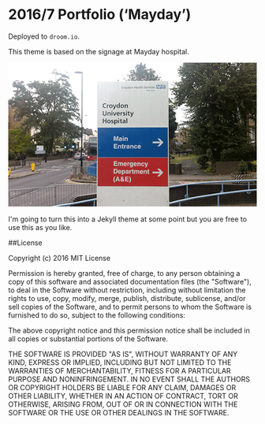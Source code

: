 # 2016/7 Portfolio (‘Mayday’)
Deployed to `droom.io`. 

This theme is based on the signage at Mayday hospital.

![alt tag](https://raw.githubusercontent.com/droom/mayday/master/src/docs/ref.gif)

I'm going to turn this into a Jekyll theme at some point but you are free to use this as you like.

##License

Copyright (c) 2016
MIT License

Permission is hereby granted, free of charge, to any person obtaining a copy of this software and associated documentation files (the "Software"), to deal in the Software without restriction, including without limitation the rights to use, copy, modify, merge, publish, distribute, sublicense, and/or sell copies of the Software, and to permit persons to whom the Software is furnished to do so, subject to the following conditions:

The above copyright notice and this permission notice shall be included in all copies or substantial portions of the Software.

THE SOFTWARE IS PROVIDED "AS IS", WITHOUT WARRANTY OF ANY KIND, EXPRESS OR IMPLIED, INCLUDING BUT NOT LIMITED TO THE WARRANTIES OF MERCHANTABILITY, FITNESS FOR A PARTICULAR PURPOSE AND NONINFRINGEMENT. IN NO EVENT SHALL THE AUTHORS OR COPYRIGHT HOLDERS BE LIABLE FOR ANY CLAIM, DAMAGES OR OTHER LIABILITY, WHETHER IN AN ACTION OF CONTRACT, TORT OR OTHERWISE, ARISING FROM, OUT OF OR IN CONNECTION WITH THE SOFTWARE OR THE USE OR OTHER DEALINGS IN THE SOFTWARE.